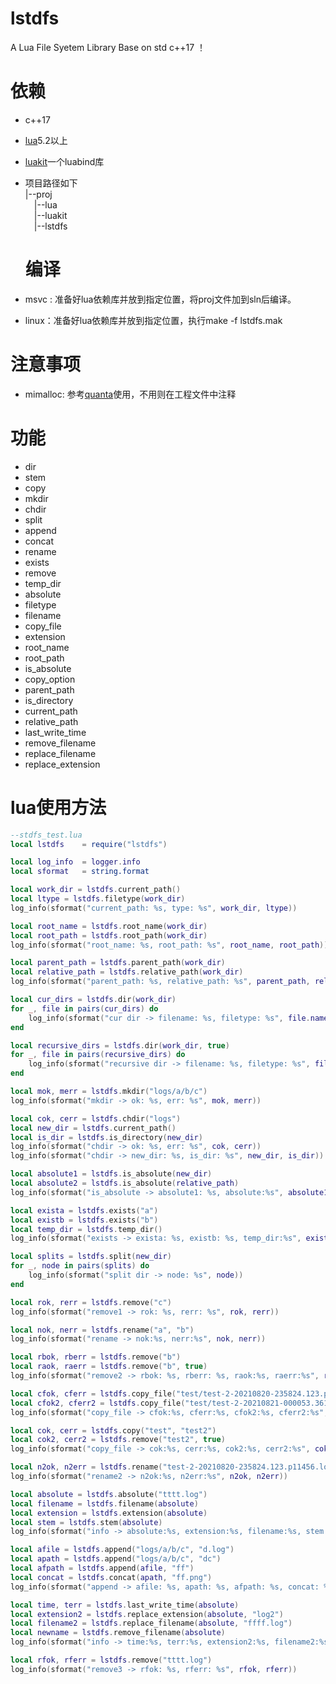 # lstdfs
A Lua File Syetem Library  Base on std c++17 ！

# 依赖
- c++17
- [lua](https://github.com/xiyoo0812/lua.git)5.2以上
- [luakit](https://github.com/xiyoo0812/luakit.git)一个luabind库
- 项目路径如下<br>
  |--proj <br>
  &emsp;|--lua <br>
  &emsp;|--luakit <br>
  &emsp;|--lstdfs <br>

  # 编译
- msvc : 准备好lua依赖库并放到指定位置，将proj文件加到sln后编译。
- linux：准备好lua依赖库并放到指定位置，执行make -f lstdfs.mak

# 注意事项
- mimalloc: 参考[quanta](https://github.com/xiyoo0812/quanta.git)使用，不用则在工程文件中注释

# 功能
- dir
- stem
- copy
- mkdir
- chdir
- split
- append
- concat
- rename
- exists
- remove
- temp_dir
- absolute
- filetype
- filename
- copy_file
- extension
- root_name
- root_path
- is_absolute
- copy_option
- parent_path
- is_directory
- current_path
- relative_path
- last_write_time
- remove_filename
- replace_filename
- replace_extension

# lua使用方法
```lua
--stdfs_test.lua
local lstdfs    = require("lstdfs")

local log_info  = logger.info
local sformat   = string.format

local work_dir = lstdfs.current_path()
local ltype = lstdfs.filetype(work_dir)
log_info(sformat("current_path: %s, type: %s", work_dir, ltype))

local root_name = lstdfs.root_name(work_dir) 
local root_path = lstdfs.root_path(work_dir) 
log_info(sformat("root_name: %s, root_path: %s", root_name, root_path))

local parent_path = lstdfs.parent_path(work_dir) 
local relative_path = lstdfs.relative_path(work_dir) 
log_info(sformat("parent_path: %s, relative_path: %s", parent_path, relative_path))

local cur_dirs = lstdfs.dir(work_dir)
for _, file in pairs(cur_dirs) do
    log_info(sformat("cur dir -> filename: %s, filetype: %s", file.name, file.type))
end

local recursive_dirs = lstdfs.dir(work_dir, true)
for _, file in pairs(recursive_dirs) do
    log_info(sformat("recursive dir -> filename: %s, filetype: %s", file.name, file.type))
end

local mok, merr = lstdfs.mkdir("logs/a/b/c")
log_info(sformat("mkdir -> ok: %s, err: %s", mok, merr))

local cok, cerr = lstdfs.chdir("logs")
local new_dir = lstdfs.current_path()
local is_dir = lstdfs.is_directory(new_dir)
log_info(sformat("chdir -> ok: %s, err: %s", cok, cerr))
log_info(sformat("chdir -> new_dir: %s, is_dir: %s", new_dir, is_dir))

local absolute1 = lstdfs.is_absolute(new_dir)
local absolute2 = lstdfs.is_absolute(relative_path)
log_info(sformat("is_absolute -> absolute1: %s, absolute:%s", absolute1, absolute2))

local exista = lstdfs.exists("a")
local existb = lstdfs.exists("b")
local temp_dir = lstdfs.temp_dir()
log_info(sformat("exists -> exista: %s, existb: %s, temp_dir:%s", exista, existb, temp_dir))

local splits = lstdfs.split(new_dir)
for _, node in pairs(splits) do
    log_info(sformat("split dir -> node: %s", node))
end

local rok, rerr = lstdfs.remove("c")
log_info(sformat("remove1 -> rok: %s, rerr: %s", rok, rerr))

local nok, nerr = lstdfs.rename("a", "b")
log_info(sformat("rename -> nok:%s, nerr:%s", nok, nerr))

local rbok, rberr = lstdfs.remove("b")
local raok, raerr = lstdfs.remove("b", true)
log_info(sformat("remove2 -> rbok: %s, rberr: %s, raok:%s, raerr:%s", rbok, rberr, raok, raerr))

local cfok, cferr = lstdfs.copy_file("test/test-2-20210820-235824.123.p11456.log", "test-2-20210820-235824.123.p11456.log")
local cfok2, cferr2 = lstdfs.copy_file("test/test-2-20210821-000053.361.p7624.log", "../")
log_info(sformat("copy_file -> cfok:%s, cferr:%s, cfok2:%s, cferr2:%s", cfok, cferr, cfok2, cferr2))

local cok, cerr = lstdfs.copy("test", "test2")
local cok2, cerr2 = lstdfs.remove("test2", true)
log_info(sformat("copy_file -> cok:%s, cerr:%s, cok2:%s, cerr2:%s", cok, cerr, cok2, cerr2))

local n2ok, n2err = lstdfs.rename("test-2-20210820-235824.123.p11456.log", "tttt.log")
log_info(sformat("rename2 -> n2ok:%s, n2err:%s", n2ok, n2err))

local absolute = lstdfs.absolute("tttt.log")
local filename = lstdfs.filename(absolute)
local extension = lstdfs.extension(absolute)
local stem = lstdfs.stem(absolute)
log_info(sformat("info -> absolute:%s, extension:%s, filename:%s, stem:%s", absolute, extension, filename, stem))

local afile = lstdfs.append("logs/a/b/c", "d.log")
local apath = lstdfs.append("logs/a/b/c", "dc")
local afpath = lstdfs.append(afile, "ff")
local concat = lstdfs.concat(apath, "ff.png")
log_info(sformat("append -> afile: %s, apath: %s, afpath: %s, concat: %s", afile, apath, afpath, concat))

local time, terr = lstdfs.last_write_time(absolute)
local extension2 = lstdfs.replace_extension(absolute, "log2")
local filename2 = lstdfs.replace_filename(absolute, "ffff.log")
local newname = lstdfs.remove_filename(absolute)
log_info(sformat("info -> time:%s, terr:%s, extension2:%s, filename2:%s, newname:%s", time, terr, extension2, filename2, newname))

local rfok, rferr = lstdfs.remove("tttt.log")
log_info(sformat("remove3 -> rfok: %s, rferr: %s", rfok, rferr))

```
